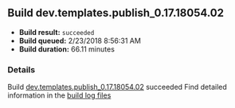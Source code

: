 ## Build dev.templates.publish_0.17.18054.02
- **Build result:** `succeeded`
- **Build queued:** 2/23/2018 8:56:31 AM
- **Build duration:** 66.11 minutes
### Details
Build [dev.templates.publish_0.17.18054.02](https://winappstudio.visualstudio.com/web/build.aspx?pcguid=a4ef43be-68ce-4195-a619-079b4d9834c2&builduri=vstfs%3a%2f%2f%2fBuild%2fBuild%2f25120) succeeded
Find detailed information in the [build log files](https://uwpctdiags.blob.core.windows.net/buildlogs/dev.templates.publish_0.17.18054.02_logs.zip)
